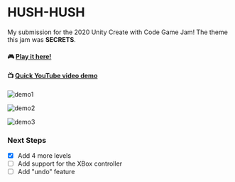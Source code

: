 # HUSH-HUSH

My submission for the 2020 Unity Create with Code Game Jam! The theme this jam was **SECRETS**.

#### :video_game: ​[Play it here!](https://play.unity.com/mg/other/hush-hush-2?_ga=2.244412101.1165901708.1612061112-2108602090.1609694703)

#### :tv: [Quick YouTube video demo](https://youtu.be/rIhZgTE92xI)

![demo1](https://github.com/janakitti/secrets/blob/main/demo_assets/demo1.gif)

![demo2](https://github.com/janakitti/secrets/blob/main/demo_assets/demo2.gif)

![demo3](https://github.com/janakitti/secrets/blob/main/demo_assets/demo3.gif)

### Next Steps

- [x] Add 4 more levels
- [ ] Add support for the XBox controller
- [ ] Add "undo" feature